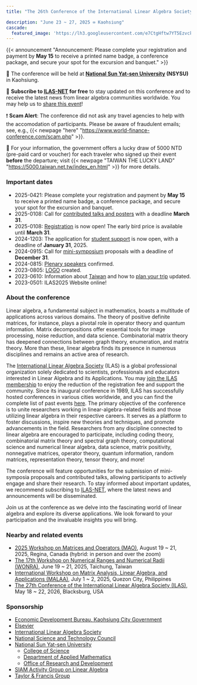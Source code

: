 ```yaml
---
title: "The 26th Conference of the International Linear Algebra Society"

description: "June 23 ~ 27, 2025 ∞ Kaohsiung"
cascade:
  featured_image: 'https://lh3.googleusercontent.com/e7CtgHftw7YT5EzvcklPKnxT_vSZZFfpQvLT2yFMlshBe9T1UsTgbq4sKHboFDLmZ4JSJjnwZuX9gYs0jPWNhithxkLvqxYKLLsAbISPwJmr5ptAtRjgd8b47Gx0NhfejFHU1XthBWW2Dbw9KWzDV8RElDu1n7-bjhqWVpfAtJ1v6PoBub1HUtFhFCyQNeTjpcd-5lFFKdBtxF-Qg6WakSiPgQdBF11m-5sgVnVDL62SfFV5M_7Jv5joocRAs6uTGAUfXaonSs_SqsF3ht6MEhV1iL5sQKFJDahNHbetHHZWAWjGpg1q1yE_0dhXCr0RtHFSgTDGWUYKxAua7hzpT1WiBF0Af4whhMD9blBloVY6TE9bGnzmlJrkLbgHEP9p4iYx3SrmRrRSnhcfv2DA-0WgKr9wWF8bc8MC5zfshs6b46eJ6-X6BATyHj3Fqx-MXyVZBe0K8Ja5GSW--Le0UhvfdSHCKY4dzHYt7cSX4AHP7ojl3cwnxxRMjK49V2Qrpw7kkGUub_w_LA-74noi_jrX0aKXoPc6EJB16lc1Mqzw-YOQKzpXuFHW7BDR5L6l9PrKS-2Rtay-p9lxrXfuaqoVgFPvlVmyo28wk1QTqGe4knysLL3v1nCEoKrn7oit1tyDXOHFXW9xll5rRFo24jBhlR0bpo38w3HU-o0y9iZmMpjE3fLgYv_ddd0OssxmPL6xCvbrfuxnDrZmDFj2WzJcK9T54sRIDb7RBC2CqpCQlhrpmBSTj6qkS9vnrJuxlQSGZKnJDFvNTx-NNewZxlFm1Pz5s84NOy5Z-MVtOQDTiq3m2o71aDOSF9MC78dD-qmXpe5jlod1l7-tqmQDhIYzKuhThrznPzi9WNO8pNdyKMdpo76Im0y-uvzA168xOdhg-D2wvvL7ixkceUrGWQdqvMHNNpewr351WC6iudhnrnZMqQ=w1400-h933-s-no?authuser=0'
---
```


{{< announcement "Announcement: Please complete your registration and payment by **May 15** to receive a printed name badge, a conference package, and secure your spot for the excursion and banquet." >}}

&#127979; The conference will be held at 
**[National Sun Yat-sen University](https://www.nsysu.edu.tw/) (NSYSU)** 
in Kaohsiung.

&#128232; **Subscribe to [ILAS-NET](https://ilasic.org/ilas-net/) for free** to stay updated 
on this conference and to receive the latest news from linear algebra 
communities worldwide.
You may help us to [share this event](/files/ILAS2025-slides.pdf)!

&#10071; **Scam Alert**: The conference did not ask any travel agencies to help
with the accomodation of participants.  Please be aware of fraudulent emails; 
see, e.g.,
{{< newpage "here" "https://www.world-finance-conference.com/scam.php" >}}.

&#127882; For your information, the government offers a lucky draw of 
5000 NTD (pre-paid card or voucher) 
for each traveler who signed up their event **before** the departure; 
visit {{< newpage "TAIWAN THE LUCKY LAND" "https://5000.taiwan.net.tw/index_en.html" >}} for more details.

### Important dates

- 2025-0421: Please complete your registration and payment by **May 15** to 
receive a printed name badge, a conference package, and secure your spot for 
the excursion and banquet.
- 2025-0108: Call for [contributed talks and posters](program/contributed-and-poster/) 
with a deadline **March 31**.
- 2025-0108: [Registration](registration/) is now open!  The early bird price 
is available until **March 31**.
- 2024-1203: The application for 
[student support](registration/student-support/) is now open, with a deadline 
of **January 31**, 2025.
- 2024-0915: Call for [mini-symposium](program/mini/) proposals with a deadline 
of **December 31**.  
- 2024-0815: [Plenary speakers](program/plenary/) confirmed.  
- 2023-0805: [LOGO](about/logo/) created.
- 2023-0610: Information about [Taiwan](taiwan/) and how to [plan your trip](taiwan/travel/) updated.
- 2023-0501: ILAS2025 Website online!


### About the conference

Linear algebra, a fundamental subject in mathematics, boasts a
multitude of applications across various domains.  The theory of
positive definite matrices, for instance, plays a pivotal role in
operator theory and quantum information.  Matrix decompositions offer
essential tools for image processing, noise reduction, and data
science.  Combinatorial matrix theory has deepened connections between
graph theory, enumeration, and matrix theory.  More than these, linear
algebra finds its presence in numerous disciplines and remains an
active area of research.


The [International Linear Algebra Society](https://ilasic.org/) (ILAS)
is a global professional organization solely dedicated to scientists,
professionals and educators interested in Linear Algebra and its
Applications.  You may [join the ILAS
membership](https://ilasic.org/join-ilas/) to enjoy the reduction of
the registration fee and support the community.  Since its inaugural
conference in 1989, ILAS has successfully hosted conferences in
various cities worldwide, and you can find the complete list of past
events [here](https://ilasic.org/conferences/).  The primary objective
of the conference is to unite researchers working in
linear-algebra-related fields and those utilizing linear algebra in
their respective careers.  It serves as a platform to foster
discussions, inspire new theories and techniques, and promote
advancements in the field.  Researchers from any discipline connected
to linear algebra are encouraged to participate, including coding
theory, combinatorial matrix theory and spectral graph theory,
computational science and numerical linear algebra, data science,
matrix positivity, nonnegative matrices, operator theory, quantum
information, random matrices, representation theory, tensor theory,
and more!


The conference will feature opportunities for the submission of
mini-symposia proposals and contributed talks, allowing participants
to actively engage and share their research.  To stay informed about
important updates, we recommend subscribing to
[ILAS-NET](https://ilasic.org/ilas-net/), where the latest news and
announcements will be disseminated.

Join us at the conference as we delve into the fascinating world of
linear algebra and explore its diverse applications. We look forward
to your participation and the invaluable insights you will bring.

### Nearby and related events

- [2025 Workshop on Matrices and Operators (MAO)](https://sites.google.com/view/matrices-and-operators-2025/),
August 19 ~ 21, 2025, Regina, Canada (hybrid: in person and over the zoom)
- [The 17th Workshop on Numerical Ranges and Numerical Radii (WONRA)](https://sites.google.com/email.nchu.edu.tw/wonra2025), 
June 19 ~ 21, 2025, Taichung, Taiwan
- [International Workshop on Matrix Analysis, Linear Algebra, and Applications (MALAA)](https://sites.google.com/up.edu.ph/malaa2025/), 
July 1 ~ 2, 2025, Quezon City, Philippines
- [The 27th Conference of the International Linear Algebra Society (ILAS)](https://ilas2026.math.vt.edu/),
May 18 ~ 22, 2026, Blacksburg, USA

### Sponsorship

- [Economic Development Bureau, Kaohsiung City Government](https://edbkcg.kcg.gov.tw/en/Default.aspx)
- [Elsevier](https://www.elsevier.com/)
- [International Linear Algebra Society](https://ilasic.org/)
- [National Science and Technology Council](https://www.nstc.gov.tw/)
- [National Sun Yat-sen University](https://www.nsysu.edu.tw/)
    * [College of Science](https://science.nsysu.edu.tw/)
    * [Department of Applied Mathematics](https://math.nsysu.edu.tw/)
    * [Office of Research and Development](https://ora.nsysu.edu.tw/)
- [SIAM Activity Group on Linear Algebra](https://www.siam.org/get-involved/connect-with-a-community/activity-groups/linear-algebra/)
- [Taylor & Francis Group](https://taylorandfrancis.com/about/)


